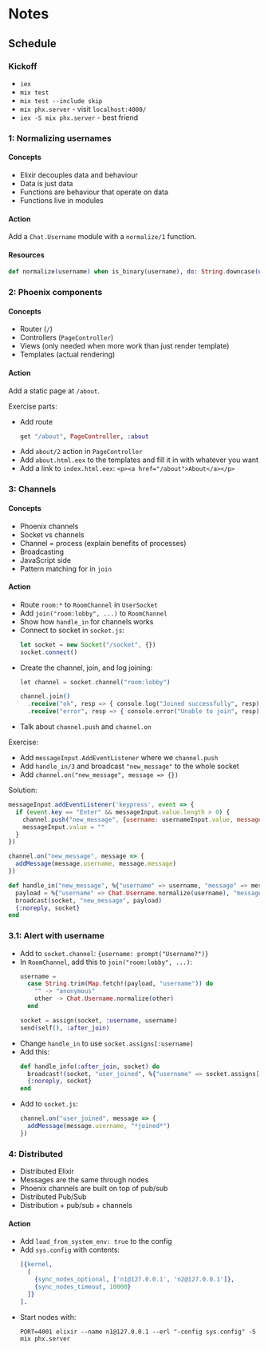 # Notes

## Schedule

### Kickoff

  * `iex`
  * `mix test`
  * `mix test --include skip`
  * `mix phx.server` - visit `localhost:4000/`
  * `iex -S mix phx.server` - best friend

### 1: Normalizing usernames

#### Concepts

  * Elixir decouples data and behaviour
  * Data is just data
  * Functions are behaviour that operate on data
  * Functions live in modules

#### Action

Add a `Chat.Username` module with a `normalize/1` function.

#### Resources

```elixir
def normalize(username) when is_binary(username), do: String.downcase(username)
```

### 2: Phoenix components

#### Concepts

  * Router (`/`)
  * Controllers (`PageController`)
  * Views (only needed when more work than just render template)
  * Templates (actual rendering)

#### Action

Add a static page at `/about`.

Exercise parts:

  * Add route
    ```elixir
    get "/about", PageController, :about
    ```
  * Add `about/2` action in `PageController`
  * Add `about.html.eex` to the templates and fill it in with whatever you want
  * Add a link to `index.html.eex`: `<p><a href="/about">About</a></p>`

### 3: Channels

#### Concepts

  * Phoenix channels
  * Socket vs channels
  * Channel = process (explain benefits of processes)
  * Broadcasting
  * JavaScript side
  * Pattern matching for in `join`

#### Action

  * Route `room:*` to `RoomChannel` in `UserSocket`
  * Add `join("room:lobby", ...)` to `RoomChannel`
  * Show how `handle_in` for channels works
  * Connect to socket in `socket.js`:
    ```javascript
    let socket = new Socket("/socket", {})
    socket.connect()
    ```
  * Create the channel, join, and log joining:
    ```elixir
    let channel = socket.channel("room:lobby")

    channel.join()
      .receive("ok", resp => { console.log("Joined successfully", resp) })
      .receive("error", resp => { console.error("Unable to join", resp) })
    ```
  * Talk about `channel.push` and `channel.on`

Exercise:

  * Add `messageInput.AddEventListener` where we `channel.push`
  * Add `handle_in/3` and broadcast `"new_message"` to the whole socket
  * Add `channel.on("new_message", message => {})`

Solution:

```javascript
messageInput.addEventListener('keypress', event => {
  if (event.key == "Enter" && messageInput.value.length > 0) {
    channel.push("new_message", {username: usernameInput.value, message: messageInput.value})
    messageInput.value = ""
  }
})

channel.on("new_message", message => {
  addMessage(message.username, message.message)
})
```

```elixir
def handle_in("new_message", %{"username" => username, "message" => message}, socket) do
  payload = %{"username" => Chat.Username.normalize(username), "message" => message}
  broadcast(socket, "new_message", payload)
  {:noreply, socket}
end
```

### 3.1: Alert with username

  * Add to `socket.channel`: `{username: prompt("Username?")}`
  * In `RoomChannel`, add this to `join("room:lobby", ...)`:
    ```elixir
    username =
      case String.trim(Map.fetch!(payload, "username")) do
        "" -> "anonymous"
        other -> Chat.Username.normalize(other)
      end

    socket = assign(socket, :username, username)
    send(self(), :after_join)
    ```
  * Change `handle_in` to use `socket.assigns[:username]`
  * Add this:
    ```elixir
    def handle_info(:after_join, socket) do
      broadcast!(socket, "user_joined", %{"username" => socket.assigns[:username]})
      {:noreply, socket}
    end
    ```
  * Add to `socket.js`:
    ```javascript
    channel.on("user_joined", message => {
      addMessage(message.username, "*joined*")
    })
    ```

### 4: Distributed

  * Distributed Elixir
  * Messages are the same through nodes
  * Phoenix channels are built on top of pub/sub
  * Distributed Pub/Sub
  * Distribution + pub/sub + channels

#### Action

  * Add `load_from_system_env: true` to the config
  * Add `sys.config` with contents:
    ```erlang
    [{kernel,
      [
        {sync_nodes_optional, ['n1@127.0.0.1', 'n2@127.0.0.1']},
        {sync_nodes_timeout, 10000}
      ]}
    ].
    ```
  * Start nodes with:
    ```
    PORT=4001 elixir --name n1@127.0.0.1 --erl "-config sys.config" -S mix phx.server
    ```
